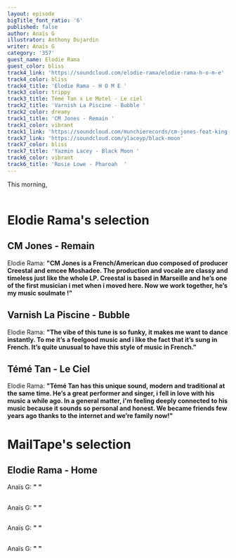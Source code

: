 ```yaml
---
layout: episode
bigTitle_font_ratio: '6'
published: false
author: Anaïs G
illustrator: Anthony Dujardin
writer: Anaïs G
category: '357'
guest_name: Elodie Rama
guest_color: bliss
track4_link: 'https://soundcloud.com/elodie-rama/elodie-rama-h-o-m-e'
track4_color: bliss
track4_title: 'Elodie Rama - H O M E '
track3_color: trippy
track3_title: Témé Tan x Le Motel - Le ciel
track2_title: 'Varnish La Piscine - Bubble '
track2_color: dreamy
track1_title: 'CM Jones - Remain '
track1_color: vibrant
track1_link: 'https://soundcloud.com/munchierecords/cm-jones-feat-king-krab-remain'
track7_link: 'https://soundcloud.com/ylaceyp/black-moon'
track7_color: bliss
track7_title: 'Yazmin Lacey - Black Moon '
track6_color: vibrant
track6_title: 'Rosie Lowe - Pharoah  '
---
```

<p id="introduction"> This morning, 
<br><br>


</p>



# Elodie Rama's selection

## CM Jones - Remain
Elodie Rama: **"**CM Jones is a French/American duo composed of producer Creestal and emcee Moshadee. The production and vocale are classy and timeless just like the whole LP. Creestal is based in Marseille and he’s one of the first musician i met when i moved here. Now we work together, he’s my music soulmate !**"**

## Varnish La Piscine - Bubble
Elodie Rama: **"**The vibe of this tune is so funky, it makes me want to dance instantly. To me it’s a feelgood music and i like the fact that it’s sung in French. It’s quite unusual to have this style of music in French.**"**

## Témé Tan - Le Ciel 
Elodie Rama: **"**Témé Tan has this unique sound, modern and traditional at the same time. He’s a great performer and singer, i fell in love with his music a while ago. In a general matter, i'm feeling deeply connected to his music because it sounds so personal and honest. We became friends few years ago thanks to the internet and we’re family now!**"**


# MailTape's selection

## Elodie Rama - Home 
Anaïs G: **"** **"**

## 
Anaïs G: **"**  **"**

## 
Anaïs G: **"**  **"**

## 
Anaïs G: **"** **"**



<p id="outroduction"> </p>
